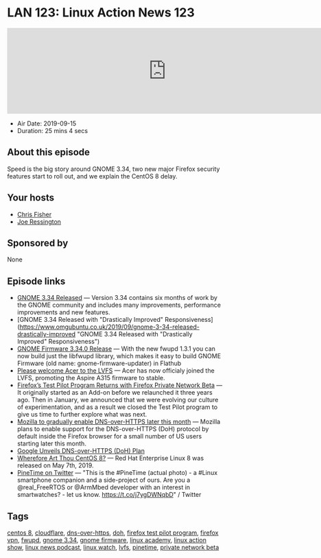 # LAN 123: Linux Action News 123

<iframe src="https://player.fireside.fm/v2/DAcK9LdX+lX-5MJUv?theme=dark" width="740" height="200" frameborder="0" scrolling="no"></iframe>

* Air Date: 2019-09-15
* Duration: 25 mins 4 secs

## About this episode

Speed is the big story around GNOME 3.34, two new major Firefox security features start to roll out, and we explain the CentOS 8 delay.

## Your hosts
* [Chris Fisher](https://linuxactionnews.com/hosts/chris)
* [Joe Ressington](https://linuxactionnews.com/hosts/joe)

## Sponsored by

None



## Episode links

  * [GNOME 3.34 Released](https://www.gnome.org/news/2019/09/gnome-3-34-released/ "GNOME 3.34 Released") — Version 3.34 contains six months of work by the GNOME community and includes many improvements, performance improvements and new features.
  * [GNOME 3.34 Released with "Drastically Improved" Responsiveness](https://www.omgubuntu.co.uk/2019/09/gnome-3-34-released-drastically-improved "GNOME 3.34 Released with "Drastically Improved" Responsiveness")
  * [GNOME Firmware 3.34.0 Release](https://blogs.gnome.org/hughsie/2019/09/13/gnome-firmware-3-34-0-release/ "GNOME Firmware 3.34.0 Release") — With the new fwupd 1.3.1 you can now build just the libfwupd library, which makes it easy to build GNOME Firmware (old name: gnome-firmware-updater) in Flathub
  * [Please welcome Acer to the LVFS](https://blogs.gnome.org/hughsie/2019/09/11/please-welcome-acer-to-the-lvfs/ "Please welcome Acer to the LVFS") — Acer has now officialy joined the LVFS, promoting the Aspire A315 firmware to stable.
  * [Firefox’s Test Pilot Program Returns with Firefox Private Network Beta](https://blog.mozilla.org/blog/2019/09/10/firefoxs-test-pilot-program-returns-with-firefox-private-network-beta/ "Firefox’s Test Pilot Program Returns with Firefox Private Network Beta") — It originally started as an Add-on before we relaunched it three years ago. Then in January, we announced that we were evolving our culture of experimentation, and as a result we closed the Test Pilot program to give us time to further explore what was next.
  * [Mozilla to gradually enable DNS-over-HTTPS later this month](https://www.zdnet.com/article/mozilla-to-gradually-enable-dns-over-https-for-firefox-us-users-later-this-month/ "Mozilla to gradually enable DNS-over-HTTPS later this month") — Mozilla plans to enable support for the DNS-over-HTTPS (DoH) protocol by default inside the Firefox browser for a small number of US users starting later this month.
  * [Google Unveils DNS-over-HTTPS (DoH) Plan](https://www.bleepingcomputer.com/news/technology/google-unveils-dns-over-https-doh-plan-mozillas-faces-criticism/ "Google Unveils DNS-over-HTTPS \(DoH\) Plan")
  * [Wherefore Art Thou CentOS 8?](https://www.montanalinux.org/wherefore-art-thou-centos-8-20190911.html "Wherefore Art Thou CentOS 8?") — Red Hat Enterprise Linux 8 was released on May 7th, 2019.
  * [PineTime on Twitter](https://twitter.com/thepine64/status/1172648370550136832?ref_src=twsrc%5Etfw%7Ctwcamp%5Etweetembed%7Ctwterm%5E1172648370550136832&ref_url=https%3A%2F%2Fwww.redditmedia.com%2Fmediaembed%2Fd4064l%3Fresponsive%3Dtrue%26is_nightmode%3Dfalse "PineTime on Twitter") — "This is the #PineTime (actual photo) - a #Linux smartphone companion and a side-project of ours. Are you a @real_FreeRTOS or @ArmMbed developer with an interest in smartwatches? - let us know. https://t.co/j7ygDWNqbD" / Twitter



## Tags

[centos 8](https://linuxactionnews.com/tags/centos%208), [cloudflare](https://linuxactionnews.com/tags/cloudflare), [dns-over-https](https://linuxactionnews.com/tags/dns-over-https), [doh](https://linuxactionnews.com/tags/doh), [firefox test pilot program](https://linuxactionnews.com/tags/firefox%20test%20pilot%20program), [firefox vpn](https://linuxactionnews.com/tags/firefox%20vpn), [fwupd](https://linuxactionnews.com/tags/fwupd), [gnome 3.34](https://linuxactionnews.com/tags/gnome%203.34), [gnome firmware](https://linuxactionnews.com/tags/gnome%20firmware), [linux academy](https://linuxactionnews.com/tags/linux%20academy), [linux action show](https://linuxactionnews.com/tags/linux%20action%20show), [linux news podcast](https://linuxactionnews.com/tags/linux%20news%20podcast), [linux watch](https://linuxactionnews.com/tags/linux%20watch), [lvfs](https://linuxactionnews.com/tags/lvfs), [pinetime](https://linuxactionnews.com/tags/pinetime), [private network beta](https://linuxactionnews.com/tags/private%20network%20beta)